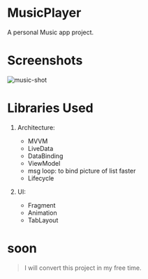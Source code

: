 # MusicPlayer
A personal Music app project.
# Screenshots
![music-shot](https://user-images.githubusercontent.com/68108673/99879360-d55b3780-2c21-11eb-8684-f3cdf32af8a8.jpg)
# Libraries Used
1. Architecture: 
   - MVVM
   - LiveData
   - DataBinding
   - ViewModel
   - msg loop: to bind picture of list faster
   - Lifecycle
   
 2. UI:
    - Fragment
    - Animation
    - TabLayout
    
 # soon
 > I will convert this project in my free time.
    
    
    
    
